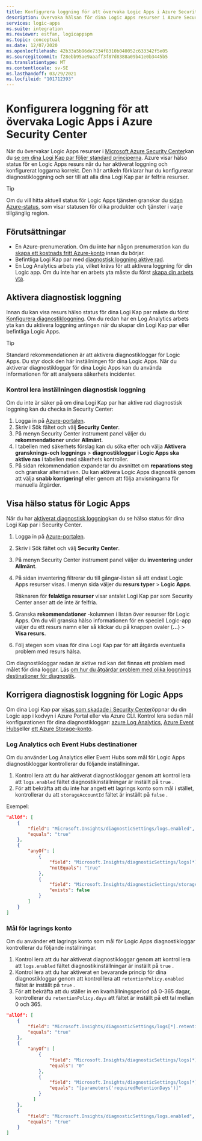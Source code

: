 ```yaml
---
title: Konfigurera loggning för att övervaka Logic Apps i Azure Security Center
description: Övervaka hälsan för dina Logic Apps resurser i Azure Security Center genom att konfigurera diagnostisk loggning.
services: logic-apps
ms.suite: integration
ms.reviewer: estfan, logicappspm
ms.topic: conceptual
ms.date: 12/07/2020
ms.openlocfilehash: 42b33a5b96de7334f8310b040052c633342f5e05
ms.sourcegitcommit: f28ebb95ae9aaaff3f87d8388a09b41e0b3445b5
ms.translationtype: MT
ms.contentlocale: sv-SE
ms.lasthandoff: 03/29/2021
ms.locfileid: "101712393"
---
```

# <a name="set-up-logging-to-monitor-logic-apps-in-azure-security-center"></a>Konfigurera loggning för att övervaka Logic Apps i Azure Security Center

När du övervakar Logic Apps resurser i [Microsoft Azure Security Center](../security-center/security-center-introduction.md)kan du [se om dina Logi Kap par följer standard principerna](#view-logic-apps-health-status). Azure visar hälso status för en Logic Apps resurs när du har aktiverat loggning och konfigurerat loggarna korrekt. Den här artikeln förklarar hur du konfigurerar diagnostikloggning och ser till att alla dina Logi Kap par är felfria resurser.

> [!TIP]
> Om du vill hitta aktuell status för Logic Apps tjänsten granskar du [sidan Azure-status](https://status.azure.com/), som visar statusen för olika produkter och tjänster i varje tillgänglig region.

## <a name="prerequisites"></a>Förutsättningar

* En Azure-prenumeration. Om du inte har någon prenumeration kan du [skapa ett kostnads fritt Azure-konto](https://azure.microsoft.com/free/) innan du börjar.
* Befintliga Logi Kap par med [diagnostisk loggning aktive rad](#enable-diagnostic-logging).
* En Log Analytics arbets yta, vilket krävs för att aktivera loggning för din Logic app. Om du inte har en arbets yta måste du först [skapa din arbets yta](../azure-monitor/logs/quick-create-workspace.md).

## <a name="enable-diagnostic-logging"></a>Aktivera diagnostisk loggning

Innan du kan visa resurs hälso status för dina Logi Kap par måste du först [Konfigurera diagnostikloggning](monitor-logic-apps-log-analytics.md). Om du redan har en Log Analytics arbets yta kan du aktivera loggning antingen när du skapar din Logi Kap par eller befintliga Logic Apps.

> [!TIP]
> Standard rekommendationen är att aktivera diagnostikloggar för Logic Apps. Du styr dock den här inställningen för dina Logic Apps. När du aktiverar diagnostikloggar för dina Logic Apps kan du använda informationen för att analysera säkerhets incidenter.

### <a name="check-diagnostic-logging-setting"></a>Kontrol lera inställningen diagnostisk loggning

Om du inte är säker på om dina Logi Kap par har aktive rad diagnostisk loggning kan du checka in Security Center:

1. Logga in på [Azure-portalen](https://portal.azure.com).
1. Skriv i Sök fältet och välj **Security Center**.
1. På menyn Security Center instrument panel väljer du **rekommendationer** under **Allmänt**.
1. I tabellen med säkerhets förslag kan du söka efter och välja **Aktivera gransknings-och loggnings** &gt; **diagnostikloggar i Logic Apps ska aktive ras** i tabellen med säkerhets kontroller.
1. På sidan rekommendation expanderar du avsnittet om **reparations steg** och granskar alternativen. Du kan aktivera Logic Apps diagnostik genom att välja **snabb korrigering!** eller genom att följa anvisningarna för manuella åtgärder.

## <a name="view-logic-apps-health-status"></a>Visa hälso status för Logic Apps

När du har [aktiverat diagnostisk loggning](#enable-diagnostic-logging)kan du se hälso status för dina Logi Kap par i Security Center.

1. Logga in på [Azure-portalen](https://portal.azure.com).
1. Skriv i Sök fältet och välj **Security Center**.
1. På menyn Security Center instrument panel väljer du **inventering** under **Allmänt**.
1. På sidan inventering filtrerar du till gångar-listan så att endast Logic Apps resurser visas. I menyn sida väljer du **resurs typer** &gt; **Logic Apps**.

   Räknaren för **felaktiga resurser** visar antalet Logi Kap par som Security Center anser att de inte är felfria.
1.  Granska **rekommendationer** -kolumnen i listan över resurser för Logic Apps. Om du vill granska hälso informationen för en speciell Logic-app väljer du ett resurs namn eller så klickar du på knappen ovaler (**...**) &gt; **Visa resurs**.
1.  Följ stegen som visas för dina Logi Kap par för att åtgärda eventuella problem med resurs hälsa.

Om diagnostikloggar redan är aktive rad kan det finnas ett problem med målet för dina loggar. Läs [om hur du åtgärdar problem med olika loggnings destinationer för diagnostik](#fix-diagnostic-logging-for-logic-apps).

## <a name="fix-diagnostic-logging-for-logic-apps"></a>Korrigera diagnostisk loggning för Logic Apps

Om dina Logi Kap par [visas som skadade i Security Center](#view-logic-apps-health-status)öppnar du din Logic app i kodvyn i Azure Portal eller via Azure CLI. Kontrol lera sedan mål konfigurationen för dina diagnostikloggar: [azure Log Analytics](#log-analytics-and-event-hubs-destinations), [Azure Event Hubs](#log-analytics-and-event-hubs-destinations)eller [ett Azure Storage-konto](#storage-account-destination).

### <a name="log-analytics-and-event-hubs-destinations"></a>Log Analytics och Event Hubs destinationer

Om du använder Log Analytics eller Event Hubs som mål för Logic Apps diagnostikloggar kontrollerar du följande inställningar. 

1. Kontrol lera att du har aktiverat diagnostikloggar genom att kontrol lera att `logs.enabled` fältet diagnostikinställningar är inställt på `true` . 
1. För att bekräfta att du inte har angett ett lagrings konto som mål i stället, kontrollerar du att `storageAccountId` fältet är inställt på `false` .

Exempel:

```json
"allOf": [
    {
        "field": "Microsoft.Insights/diagnosticSettings/logs.enabled",
        "equals": "true"
    },
    {
        "anyOf": [
            {
                "field": "Microsoft.Insights/diagnosticSettings/logs[*].retentionPolicy.enabled",
                "notEquals": "true"
            },
            {
                "field": "Microsoft.Insights/diagnosticSettings/storageAccountId",
                "exists": false
            }
        ]
    }
] 
```

### <a name="storage-account-destination"></a>Mål för lagrings konto

Om du använder ett lagrings konto som mål för Logic Apps diagnostikloggar kontrollerar du följande inställningar.

1. Kontrol lera att du har aktiverat diagnostikloggar genom att kontrol lera att `logs.enabled` fältet diagnostikinställningar är inställt på `true` .
1. Kontrol lera att du har aktiverat en bevarande princip för dina diagnostikloggar genom att kontrol lera att `retentionPolicy.enabled` fältet är inställt på `true` .
1. För att bekräfta att du ställer in en kvarhållningsperiod på 0-365 dagar, kontrollerar du `retentionPolicy.days` att fältet är inställt på ett tal mellan 0 och 365.

```json
"allOf": [
    {
        "field": "Microsoft.Insights/diagnosticSettings/logs[*].retentionPolicy.enabled",
        "equals": "true"
    },
    {
        "anyOf": [
            {
                "field": "Microsoft.Insights/diagnosticSettings/logs[*].retentionPolicy.days",
                "equals": "0"
            },
            {
                "field": "Microsoft.Insights/diagnosticSettings/logs[*].retentionPolicy.days",
                "equals": "[parameters('requiredRetentionDays')]"
            }
          ]
    },
    {
        "field": "Microsoft.Insights/diagnosticSettings/logs.enabled",
        "equals": "true"
    }
]
```